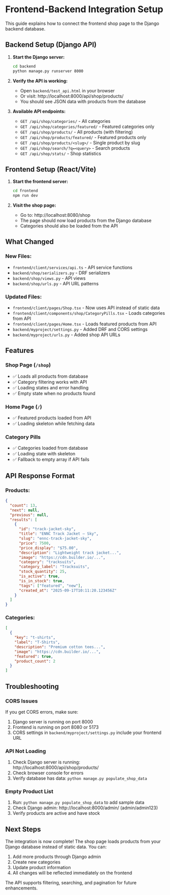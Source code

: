 # Frontend-Backend Integration Setup

This guide explains how to connect the frontend shop page to the Django backend database.

## Backend Setup (Django API)

1. **Start the Django server:**
   ```bash
   cd backend
   python manage.py runserver 8000
   ```

2. **Verify the API is working:**
   - Open `backend/test_api.html` in your browser
   - Or visit: http://localhost:8000/api/shop/products/
   - You should see JSON data with products from the database

3. **Available API endpoints:**
   - `GET /api/shop/categories/` - All categories
   - `GET /api/shop/categories/featured/` - Featured categories only
   - `GET /api/shop/products/` - All products (with filtering)
   - `GET /api/shop/products/featured/` - Featured products only
   - `GET /api/shop/products/<slug>/` - Single product by slug
   - `GET /api/shop/search/?q=<query>` - Search products
   - `GET /api/shop/stats/` - Shop statistics

## Frontend Setup (React/Vite)

1. **Start the frontend server:**
   ```bash
   cd frontend
   npm run dev
   ```

2. **Visit the shop page:**
   - Go to: http://localhost:8080/shop
   - The page should now load products from the Django database
   - Categories should also be loaded from the API

## What Changed

### New Files:
- `frontend/client/services/api.ts` - API service functions
- `backend/shop/serializers.py` - DRF serializers
- `backend/shop/views.py` - API views
- `backend/shop/urls.py` - API URL patterns

### Updated Files:
- `frontend/client/pages/Shop.tsx` - Now uses API instead of static data
- `frontend/client/components/shop/CategoryPills.tsx` - Loads categories from API
- `frontend/client/pages/Home.tsx` - Loads featured products from API
- `backend/myproject/settings.py` - Added DRF and CORS settings
- `backend/myproject/urls.py` - Added shop API URLs

## Features

### Shop Page (`/shop`)
- ✅ Loads all products from database
- ✅ Category filtering works with API
- ✅ Loading states and error handling
- ✅ Empty state when no products found

### Home Page (`/`)
- ✅ Featured products loaded from API
- ✅ Loading skeleton while fetching data

### Category Pills
- ✅ Categories loaded from database
- ✅ Loading state with skeleton
- ✅ Fallback to empty array if API fails

## API Response Format

### Products:
```json
{
  "count": 13,
  "next": null,
  "previous": null,
  "results": [
    {
      "id": "track-jacket-sky",
      "title": "ENNC Track Jacket — Sky",
      "slug": "ennc-track-jacket-sky",
      "price": 7500,
      "price_display": "$75.00",
      "description": "Lightweight track jacket...",
      "image": "https://cdn.builder.io/...",
      "category": "tracksuits",
      "category_label": "Tracksuits",
      "stock_quantity": 25,
      "is_active": true,
      "is_in_stock": true,
      "tags": ["featured", "new"],
      "created_at": "2025-09-17T10:11:20.123456Z"
    }
  ]
}
```

### Categories:
```json
[
  {
    "key": "t-shirts",
    "label": "T-Shirts",
    "description": "Premium cotton tees...",
    "image": "https://cdn.builder.io/...",
    "featured": true,
    "product_count": 2
  }
]
```

## Troubleshooting

### CORS Issues
If you get CORS errors, make sure:
1. Django server is running on port 8000
2. Frontend is running on port 8080 or 5173
3. CORS settings in `backend/myproject/settings.py` include your frontend URL

### API Not Loading
1. Check Django server is running: http://localhost:8000/api/shop/products/
2. Check browser console for errors
3. Verify database has data: `python manage.py populate_shop_data`

### Empty Product List
1. Run: `python manage.py populate_shop_data` to add sample data
2. Check Django admin: http://localhost:8000/admin/ (admin/admin123)
3. Verify products are active and have stock

## Next Steps

The integration is now complete! The shop page loads products from your Django database instead of static data. You can:

1. Add more products through Django admin
2. Create new categories
3. Update product information
4. All changes will be reflected immediately on the frontend

The API supports filtering, searching, and pagination for future enhancements.